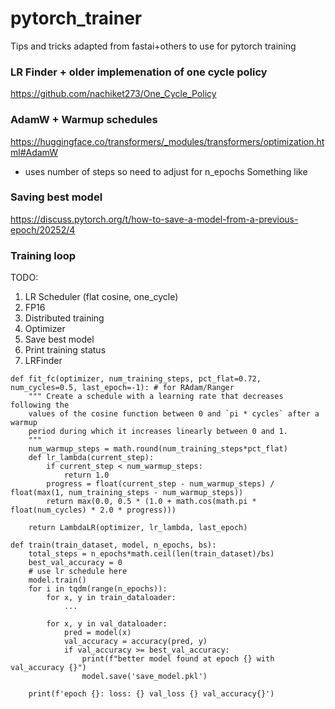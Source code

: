 # pytorch_trainer
Tips and tricks adapted from fastai+others to use for pytorch training


### LR Finder + older implemenation of one cycle policy
https://github.com/nachiket273/One_Cycle_Policy

### AdamW + Warmup schedules
https://huggingface.co/transformers/_modules/transformers/optimization.html#AdamW

- uses number of steps so need to adjust for n_epochs
Something like

### Saving best model
https://discuss.pytorch.org/t/how-to-save-a-model-from-a-previous-epoch/20252/4

### Training loop
TODO:
1. LR Scheduler (flat cosine, one_cycle)
2. FP16
3. Distributed training
4. Optimizer
5. Save best model
6. Print training status
7. LRFinder
```
def fit_fc(optimizer, num_training_steps, pct_flat=0.72, num_cycles=0.5, last_epoch=-1): # for RAdam/Ranger
    """ Create a schedule with a learning rate that decreases following the
    values of the cosine function between 0 and `pi * cycles` after a warmup
    period during which it increases linearly between 0 and 1.
    """
    num_warmup_steps = math.round(num_training_steps*pct_flat)
    def lr_lambda(current_step):
        if current_step < num_warmup_steps:
            return 1.0
        progress = float(current_step - num_warmup_steps) / float(max(1, num_training_steps - num_warmup_steps))
        return max(0.0, 0.5 * (1.0 + math.cos(math.pi * float(num_cycles) * 2.0 * progress)))

    return LambdaLR(optimizer, lr_lambda, last_epoch)

def train(train_dataset, model, n_epochs, bs):
    total_steps = n_epochs*math.ceil(len(train_dataset)/bs)
    best_val_accuracy = 0
    # use lr schedule here
    model.train()
    for i in tqdm(range(n_epochs)):
        for x, y in train_dataloader:
            ...
  
        for x, y in val_dataloader:
            pred = model(x)
            val_accuracy = accuracy(pred, y)
            if val_accuracy >= best_val_accuracy:
                print(f"better model found at epoch {} with val_accuracy {}")
                model.save('save_model.pkl')
        
    print(f'epoch {}: loss: {} val_loss {} val_accuracy{}')
```
